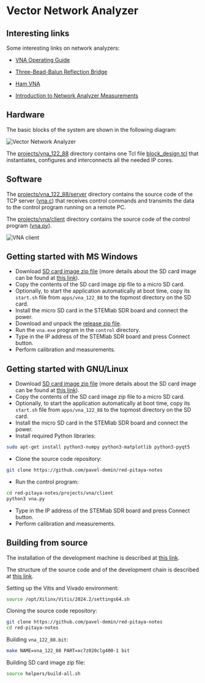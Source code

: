 # Vector Network Analyzer

## Interesting links

Some interesting links on network analyzers:

- [VNA Operating Guide](https://www.dropbox.com/sh/5fy49wae6xwxa8a/AADK4ci3Bv4YeqlIAsMBWErNa/vna/VNA_Guide.pdf?dl=1)

- [Three-Bead-Balun Reflection Bridge](https://www.dropbox.com/sh/5fy49wae6xwxa8a/AAAFReIzG5tnpxZKTaOrhn4wa/vna/3BeadBalunBridge.pdf?dl=1)

- [Ham VNA](https://dxatlas.com/HamVNA)

- [Introduction to Network Analyzer Measurements](https://download.ni.com/evaluation/rf/Introduction_to_Network_Analyzer_Measurements.pdf)

## Hardware

The basic blocks of the system are shown in the following diagram:

![Vector Network Analyzer](/img/vna-122-88.png)

The [projects/vna_122_88]($source$/projects/vna_122_88) directory contains one Tcl file [block_design.tcl]($source$/projects/vna_122_88/block_design.tcl) that instantiates, configures and interconnects all the needed IP cores.

## Software

The [projects/vna_122_88/server]($source$/projects/vna_122_88/server) directory contains the source code of the TCP server ([vna.c]($source$/projects/vna_122_88/server/vna.c)) that receives control commands and transmits the data to the control program running on a remote PC.

The [projects/vna/client]($source$/projects/vna/client) directory contains the source code of the control program ([vna.py]($source$/projects/vna/client/vna.py)).

![VNA client](/img/vna-client.png)

## Getting started with MS Windows

- Download [SD card image zip file]($release_image$) (more details about the SD card image can be found at [this link](/alpine/)).
- Copy the contents of the SD card image zip file to a micro SD card.
- Optionally, to start the application automatically at boot time, copy its `start.sh` file from `apps/vna_122_88` to the topmost directory on the SD card.
- Install the micro SD card in the STEMlab SDR board and connect the power.
- Download and unpack the [release zip file]($release_file$).
- Run the `vna.exe` program in the `control` directory.
- Type in the IP address of the STEMlab SDR board and press Connect button.
- Perform calibration and measurements.

## Getting started with GNU/Linux

- Download [SD card image zip file]($release_image$) (more details about the SD card image can be found at [this link](/alpine/)).
- Copy the contents of the SD card image zip file to a micro SD card.
- Optionally, to start the application automatically at boot time, copy its `start.sh` file from `apps/vna_122_88` to the topmost directory on the SD card.
- Install the micro SD card in the STEMlab SDR board and connect the power.
- Install required Python libraries:

```bash
sudo apt-get install python3-numpy python3-matplotlib python3-pyqt5
```

- Clone the source code repository:

```bash
git clone https://github.com/pavel-demin/red-pitaya-notes
```

- Run the control program:

```bash
cd red-pitaya-notes/projects/vna/client
python3 vna.py
```

- Type in the IP address of the STEMlab SDR board and press Connect button.
- Perform calibration and measurements.

## Building from source

The installation of the development machine is described at [this link](/development-machine/).

The structure of the source code and of the development chain is described at [this link](/led-blinker/).

Setting up the Vitis and Vivado environment:

```bash
source /opt/Xilinx/Vitis/2024.2/settings64.sh
```

Cloning the source code repository:

```bash
git clone https://github.com/pavel-demin/red-pitaya-notes
cd red-pitaya-notes
```

Building `vna_122_88.bit`:

```bash
make NAME=vna_122_88 PART=xc7z020clg400-1 bit
```

Building SD card image zip file:

```bash
source helpers/build-all.sh
```
